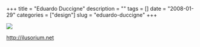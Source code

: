 +++
title = "Eduardo Duccigne"
description = ""
tags = []
date = "2008-01-29"
categories = ["design"]
slug = "eduardo-duccigne"
+++


 

  <div id="screens-thumbs" class="clearfix">
    <div class="txt-center" id="design-submission"><a href="http://ilusorium.net/"><img id='bluga-thumbnail-1040' class='bluga-thumbnail large' src='//konigi.com/media/bluga/
wt47f281d4008d0_0.jpg'/></a></div>  
  </div>   
<p><a href="http://ilusorium.net/">http://ilusorium.net</a></p>




